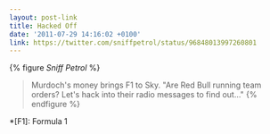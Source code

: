 ```yaml
---
layout: post-link
title: Hacked Off
date: '2011-07-29 14:16:02 +0100'
link: https://twitter.com/sniffpetrol/status/96848013997260801
---
```

{% figure <cite>Sniff Petrol</cite> %}
> Murdoch's money brings F1 to Sky. "Are Red Bull running team orders? Let's hack into their radio messages to find out..."
{% endfigure %}

*[F1]: Formula 1